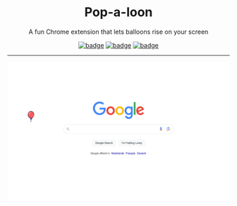 <h1 align="center">Pop-a-loon</h1>

<p align="center">
A fun Chrome extension that lets balloons rise on your screen
</p>

<div align="center">

[![badge](https://img.shields.io/github/contributors/SimonStnn/pop-a-loon)](https://github.com/SimonStnn/pop-a-loon/graphs/contributors)
[![badge](https://img.shields.io/github/release-date-pre/SimonStnn/pop-a-loon)](https://github.com/SimonStnn/pop-a-loon/releases/latest)
[![badge](https://img.shields.io/chrome-web-store/v/pahcoancbdjmffpmfbnjablnabomdocp)](https://chromewebstore.google.com/detail/empty-title/pahcoancbdjmffpmfbnjablnabomdocp)

</div>

---

![Screenshot-1](./resources/images/Screenshot-1.png)
